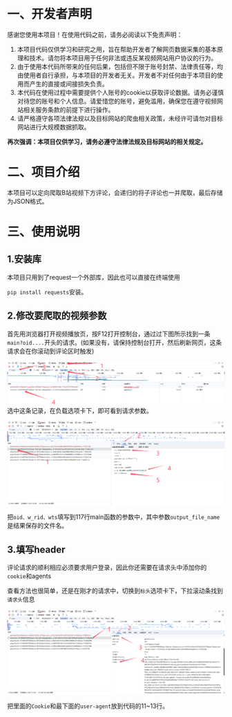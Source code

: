 # 一、开发者声明

感谢您使用本项目！在使用代码之前，请务必阅读以下免责声明：

1. 本项目代码仅供学习和研究之用，旨在帮助开发者了解网页数据采集的基本原理和技术。请勿将本项目用于任何非法或违反某视频网站用户协议的行为。
2. 由于使用本代码所带来的任何后果，包括但不限于账号封禁、法律责任等，均由使用者自行承担，与本项目的开发者无关。开发者不对任何由于本项目的使用而产生的直接或间接损失负责。
3. 本代码在使用过程中需要提供个人账号的cookie以获取评论数据。请务必谨慎对待您的账号和个人信息。请爱惜您的账号，避免滥用，确保您在遵守视频网站相关服务条款的前提下进行操作。
4. 请严格遵守各项法律法规以及目标网站的爬虫相关政策，未经许可请勿对目标网站进行大规模数据抓取。

**再次强调：本项目仅供学习，请务必遵守法律法规及目标网站的相关规定。**


# 二、项目介绍

本项目可以定向爬取B站视频下方评论，会递归的将子评论也一并爬取，最后存储为JSON格式。


# 三、使用说明

## 1.安装库

本项目只用到了request一个外部库，因此也可以直接在终端使用

`pip install requests`安装。

## 2.修改要爬取的视频参数

首先用浏览器打开视频播放页，按F12打开控制台，通过过下图所示找到一条`main?oid....`开头的请求。(如果没有，请保持控制台打开，然后刷新网页，这条请求会在你滚动到评论区时触发)

![描述文本](./img/image-20241119210551811.png)
选中这条记录，在负载选项卡下，即可看到请求参数。

![image-20241119210744793](./img/img.png)

把`oid、w_rid、wts`填写到117行main函数的参数中，其中参数`output_file_name`是结果保存的文件名。

## 3.填写header

评论请求的顺利相应必须要求用户登录，因此你还需要在请求头中添加你的`cookie`和agents

查看方法也很简单，还是在刚才的请求中，切换到`标头`选项卡下，下拉滚动条找到`请求头`信息

![image-20241119213617160](./img/image-20241119213617160.png)

把里面的`Cookie`和最下面的`user-agent`放到代码的11~13行。

